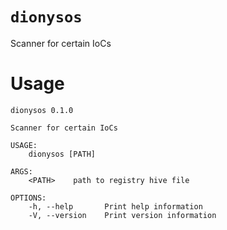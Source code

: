 # `dionysos`
Scanner for certain IoCs

# Usage
```
dionysos 0.1.0

Scanner for certain IoCs

USAGE:
    dionysos [PATH]

ARGS:
    <PATH>    path to registry hive file

OPTIONS:
    -h, --help       Print help information
    -V, --version    Print version information
```